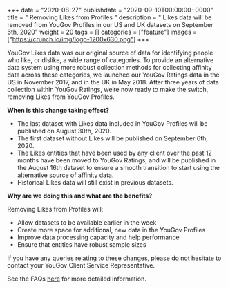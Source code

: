 +++
date = "2020-08-27"
publishdate = "2020-09-10T00:00:00+0000"
title = " Removing Likes from Profiles "
description = " Likes data will be removed from YouGov Profiles in our US and UK datasets on September 6th, 2020"
weight = 20
tags = []
categories = ["feature"]
images = ["https://crunch.io/img/logo-1200x630.png"]
+++

YouGov Likes data was our original source of data for identifying people who like, or dislike, a wide range of categories. To provide an alternative data system using more robust collection methods for collecting affinity data across these categories, we launched our YouGov Ratings data in the US in November 2017, and in the UK in May 2018. After three years of data collection within YouGov Ratings, we’re now ready to make the switch, removing Likes from YouGov Profiles.


**When is this change taking effect?**  
- The last dataset with Likes data included in YouGov Profiles will be published on August 30th, 2020. 
- The first dataset without Likes will be published on September 6th, 2020.
- The Likes entities that have been used by any client over the past 12 months have been moved to YouGov Ratings, and will be published in the August 16th dataset to ensure a smooth transition to start using the alternative source of affinity data.
- Historical Likes data will still exist in previous datasets.

**Why are we doing this and what are the benefits?**

Removing Likes from Profiles will:
- Allow datasets to be available earlier in the week
- Create more space for additional, new data in the YouGov Profiles
- Improve data processing capacity and help performance 
- Ensure that entities have robust sample sizes

If you have any queries relating to these changes, please do not hesitate to contact your YouGov Client Service Representative. 

See the FAQs [here](/images/YG%20Profiles%20-%20Removal%20of%20Likes.pdf) for more detailed information.
